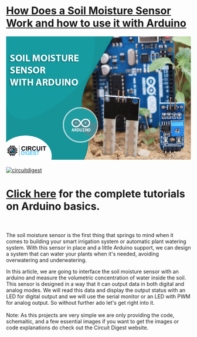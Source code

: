 # [ How Does a Soil Moisture Sensor Work and how to use it with Arduino](https://circuitdigest.com/microcontroller-projects/interfacing-soil-moisture-sensor-with-arduino-uno)

<img src="https://github.com/Circuit-Digest/Basic-Arduino-Tutorials-for-Beginners-/blob/main/Interfacing%20Soil%20Moisture%20Sensor%20with%20Arduino/images/interfacing_soil_moisture_sensor_modue_with_arduino.png" width="" alt="alt_text" title="image_tooltip">
<br>

<br>
<a href="[https://circuitdigest.com/tags/arduino](https://circuitdigest.com/microcontroller-projects/interfacing-soil-moisture-sensor-with-arduino-uno)"><img src="https://img.shields.io/static/v1?label=&labelColor=505050&message=Arduino Basic Tutorials Circuit Digest&color=%230076D6&style=social&logo=google-chrome&logoColor=%230076D6" alt="circuitdigest"/></a>
<br>

[<h1>Click here](https://circuitdigest.com/tags/arduino) for the complete tutorials on Arduino basics.</h1>


<br>
<br>
The soil moisture sensor is the first thing that springs to mind when it comes to building your smart irrigation system or automatic plant watering system. With this sensor in place and a little Arduino support, we can design a system that can water your plants when it's needed, avoiding overwatering and underwatering.

In this article, we are going to interface the soil moisture sensor with an arduino and measure the volumetric concentration of water inside the soil. This sensor is designed in a way that it can output data in both digital and analog modes. We will read this data and display the output status with an LED for digital output and we will use the serial monitor or an LED with PWM for analog output. So without further ado let's get right into it.
<br>
<br>
Note: As this projects are very simple we are only providing the code, schemaitic, and a few essential images if you want to get the images or code explanations do check out the Circuit Digest website.
<br>
<br>

